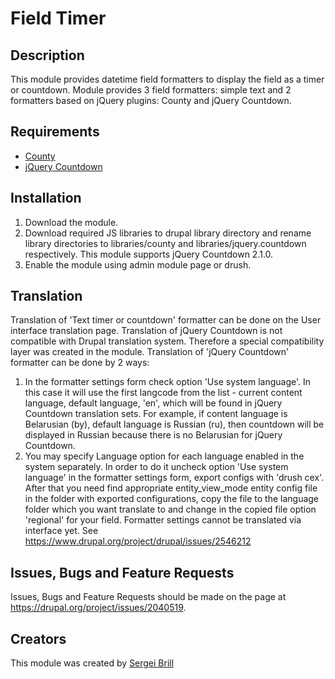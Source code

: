 # Field Timer

## Description

This module provides datetime field formatters to display the field as a
timer or countdown. Module provides 3 field formatters: simple text and
2 formatters based on jQuery plugins: County and jQuery Countdown.

## Requirements

- [County](https://github.com/brilsergei/county)
- [jQuery Countdown](http://keith-wood.name/countdown.html)

## Installation

1. Download the module.
2. Download required JS libraries to drupal library directory and rename
library directories to libraries/county and libraries/jquery.countdown
respectively. This module supports jQuery Countdown 2.1.0.
4. Enable the module using admin module page or drush.

## Translation

Translation of 'Text timer or countdown' formatter can be done on the User
interface translation page.
Translation of jQuery Countdown is not compatible with Drupal translation
system. Therefore a special compatibility layer was created in the module.
Translation of 'jQuery Countdown' formatter can be done by 2 ways:
1. In the formatter settings form check option 'Use system language'. In this
case it will use the first langcode from the list - current content language,
default language, 'en', which will be found in jQuery Countdown translation
sets. For example, if content language is Belarusian (by), default language is
Russian (ru), then countdown will be displayed in Russian because there is no
Belarusian for jQuery Countdown.
2. You may specify Language option for each language enabled in the system
separately. In order to do it uncheck option 'Use system language' in the
formatter settings form, export configs with 'drush cex'. After that you need
find appropriate entity_view_mode entity config file in the folder with
exported configurations, copy the file to the language folder which you want
translate to and change in the copied file option 'regional' for your field.
Formatter settings cannot be translated via interface yet. See
https://www.drupal.org/project/drupal/issues/2546212

## Issues, Bugs and Feature Requests

Issues, Bugs and Feature Requests should be made on the page at
https://drupal.org/project/issues/2040519.

## Creators

This module was created by [Sergei Brill](http://drupal.org/user/2306590/)
